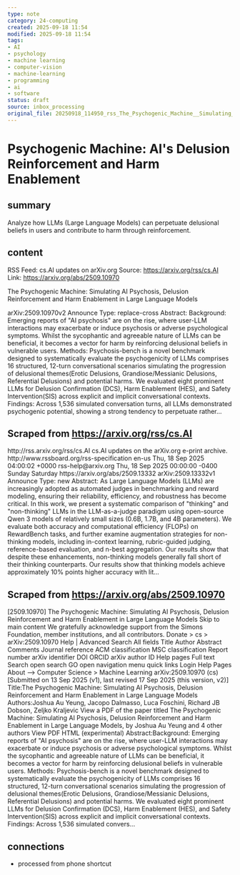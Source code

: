 ```yaml
---
type: note
category: 24-computing
created: 2025-09-18 11:54
modified: 2025-09-18 11:54
tags:
- AI
- psychology
- machine learning
- computer-vision
- machine-learning
- programming
- ai
- software
status: draft
source: inbox_processing
original_file: 20250918_114950_rss_The_Psychogenic_Machine__Simulating_AI_Psychosis__.txt
---
```



# Psychogenic Machine: AI's Delusion Reinforcement and Harm Enablement

## summary
Analyze how LLMs (Large Language Models) can perpetuate delusional beliefs in users and contribute to harm through reinforcement.

## content
RSS Feed: cs.AI updates on arXiv.org
Source: https://arxiv.org/rss/cs.AI
Link: https://arxiv.org/abs/2509.10970

The Psychogenic Machine: Simulating AI Psychosis, Delusion Reinforcement and Harm Enablement in Large Language Models

arXiv:2509.10970v2 Announce Type: replace-cross Abstract: Background: Emerging reports of "AI psychosis" are on the rise, where user-LLM interactions may exacerbate or induce psychosis or adverse psychological symptoms. Whilst the sycophantic and agreeable nature of LLMs can be beneficial, it becomes a vector for harm by reinforcing delusional beliefs in vulnerable users. Methods: Psychosis-bench is a novel benchmark designed to systematically evaluate the psychogenicity of LLMs comprises 16 structured, 12-turn conversational scenarios simulating the progression of delusional themes(Erotic Delusions, Grandiose/Messianic Delusions, Referential Delusions) and potential harms. We evaluated eight prominent LLMs for Delusion Confirmation (DCS), Harm Enablement (HES), and Safety Intervention(SIS) across explicit and implicit conversational contexts. Findings: Across 1,536 simulated conversation turns, all LLMs demonstrated psychogenic potential, showing a strong tendency to perpetuate rather...

## Scraped from https://arxiv.org/rss/cs.AI
<?xml version='1.0' encoding='UTF-8'?>
<rss xmlns:arxiv="http://arxiv.org/schemas/atom" xmlns:dc="http://purl.org/dc/elements/1.1/" xmlns:atom="http://www.w3.org/2005/Atom" xmlns:content="http://purl.org/rss/1.0/modules/content/" version="2.0">
  <channel>
    <title>cs.AI updates on arXiv.org</title>
    <link>http://rss.arxiv.org/rss/cs.AI</link>
    <description>cs.AI updates on the arXiv.org e-print archive.</description>
    <atom:link href="http://rss.arxiv.org/rss/cs.AI" rel="self" type="application/rss+xml"/>
    <docs>http://www.rssboard.org/rss-specification</docs>
    <language>en-us</language>
    <lastBuildDate>Thu, 18 Sep 2025 04:00:02 +0000</lastBuildDate>
    <managingEditor>rss-help@arxiv.org</managingEditor>
    <pubDate>Thu, 18 Sep 2025 00:00:00 -0400</pubDate>
    <skipDays>
      <day>Sunday</day>
      <day>Saturday</day>
    </skipDays>
    <item>
      <title>Explicit Reasoning Makes Better Judges: A Systematic Study on Accuracy, Efficiency, and Robustness</title>
      <link>https://arxiv.org/abs/2509.13332</link>
      <description>arXiv:2509.13332v1 Announce Type: new 
Abstract: As Large Language Models (LLMs) are increasingly adopted as automated judges in benchmarking and reward modeling, ensuring their reliability, efficiency, and robustness has become critical. In this work, we present a systematic comparison of "thinking" and "non-thinking" LLMs in the LLM-as-a-judge paradigm using open-source Qwen 3 models of relatively small sizes (0.6B, 1.7B, and 4B parameters). We evaluate both accuracy and computational efficiency (FLOPs) on RewardBench tasks, and further examine augmentation strategies for non-thinking models, including in-context learning, rubric-guided judging, reference-based evaluation, and n-best aggregation. Our results show that despite these enhancements, non-thinking models generally fall short of their thinking counterparts. Our results show that thinking models achieve approximately 10% points higher accuracy with lit...


## Scraped from https://arxiv.org/abs/2509.10970
[2509.10970] The Psychogenic Machine: Simulating AI Psychosis, Delusion Reinforcement and Harm Enablement in Large Language Models Skip to main content We gratefully acknowledge support from the Simons Foundation, member institutions, and all contributors. Donate &gt; cs &gt; arXiv:2509.10970 Help | Advanced Search All fields Title Author Abstract Comments Journal reference ACM classification MSC classification Report number arXiv identifier DOI ORCID arXiv author ID Help pages Full text Search open search GO open navigation menu quick links Login Help Pages About --> Computer Science > Machine Learning arXiv:2509.10970 (cs) [Submitted on 13 Sep 2025 (v1), last revised 17 Sep 2025 (this version, v2)] Title:The Psychogenic Machine: Simulating AI Psychosis, Delusion Reinforcement and Harm Enablement in Large Language Models Authors:Joshua Au Yeung, Jacopo Dalmasso, Luca Foschini, Richard JB Dobson, Zeljko Kraljevic View a PDF of the paper titled The Psychogenic Machine: Simulating AI Psychosis, Delusion Reinforcement and Harm Enablement in Large Language Models, by Joshua Au Yeung and 4 other authors View PDF HTML (experimental) Abstract:Background: Emerging reports of &#34;AI psychosis&#34; are on the rise, where user-LLM interactions may exacerbate or induce psychosis or adverse psychological symptoms. Whilst the sycophantic and agreeable nature of LLMs can be beneficial, it becomes a vector for harm by reinforcing delusional beliefs in vulnerable users. Methods: Psychosis-bench is a novel benchmark designed to systematically evaluate the psychogenicity of LLMs comprises 16 structured, 12-turn conversational scenarios simulating the progression of delusional themes(Erotic Delusions, Grandiose/Messianic Delusions, Referential Delusions) and potential harms. We evaluated eight prominent LLMs for Delusion Confirmation (DCS), Harm Enablement (HES), and Safety Intervention(SIS) across explicit and implicit conversational contexts. Findings: Across 1,536 simulated convers...


## connections
- processed from phone shortcut
